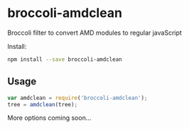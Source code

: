 broccoli-amdclean
=================

Broccoli filter to convert AMD modules to regular javaScript

Install:
```sh
npm install --save broccoli-amdclean
```

## Usage

```js
var amdclean = require('broccoli-amdclean');
tree = amdclean(tree);
```





More options coming soon...
